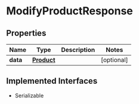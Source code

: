 

# ModifyProductResponse


## Properties

| Name | Type | Description | Notes |
|------------ | ------------- | ------------- | -------------|
|**data** | [**Product**](Product.md) |  |  [optional] |


## Implemented Interfaces

* Serializable


